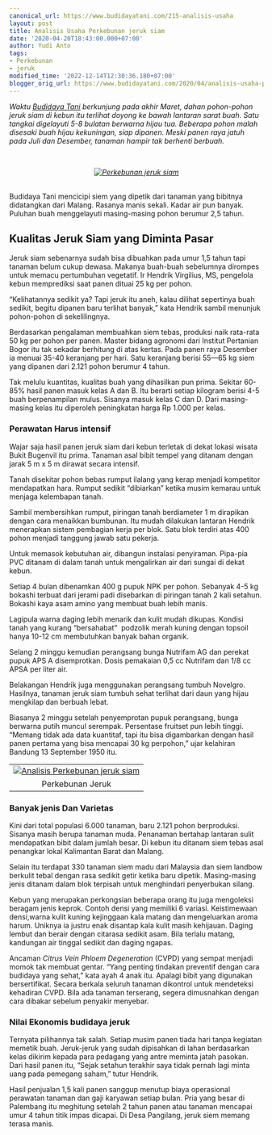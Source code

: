 ```yaml
---
canonical_url: https://www.budidayatani.com/215-analisis-usaha
layout: post
title: Analisis Usaha Perkebunan jeruk siam
date: '2020-04-20T18:43:00.000+07:00'
author: Yudi Anto
tags:
- Perkebunan
- jeruk
modified_time: '2022-12-14T12:30:36.180+07:00'
blogger_orig_url: https://www.budidayatani.com/2020/04/analisis-usaha-perkebunan-jeruk-siam.html
---
```


<p><i>Waktu <a href="https://www.budidayatani.com/">Budidaya Tani</a> berkunjung pada akhir Maret, dahan pohon-pohon jeruk siam di kebun itu terlihat doyong ke bawah lantaran sarat buah. Satu tangkai digelayuti 5-8 bulatan berwarna hijau tua. Beberapa pohon malah disesaki buah hijau kekuningan, siap dipanen. Meski panen raya jatuh pada Juli dan Desember, tanaman hampir tak berhenti berbuah.</i></p><p><i>&nbsp;</i></p><div style="clear: both; text-align: center;"><i><a href="https://blogger.googleusercontent.com/img/b/R29vZ2xl/AVvXsEieQk6x-EARIs_hVljh4GF9546ggLJ1uxOaSlucFD2ew6wbfc3_xAKC7w0BpE3BV8jFO-OjjR6-OES5uBMd353ymUZ3PGHYm5ihe4K6nxOkU3P55rWgEnX6sgC9N4ibN4yNlXlL3ZHge6Vq/s499/siam_1280x764-768x458.jpg" style="margin-left: 1em; margin-right: 1em;"><img alt="Perkebunan jeruk siam" border="0" data-original-height="298" data-original-width="499" src="https://blogger.googleusercontent.com/img/b/R29vZ2xl/AVvXsEieQk6x-EARIs_hVljh4GF9546ggLJ1uxOaSlucFD2ew6wbfc3_xAKC7w0BpE3BV8jFO-OjjR6-OES5uBMd353ymUZ3PGHYm5ihe4K6nxOkU3P55rWgEnX6sgC9N4ibN4yNlXlL3ZHge6Vq/s16000/siam_1280x764-768x458.jpg" title="jeruk siam" /></a></i></div><i><br /></i><p></p><p>Budidaya Tani mencicipi siem yang dipetik dari tanaman yang bibitnya didatangkan dari Malang. Rasanya manis sekali. Kadar air pun banyak. Puluhan buah menggelayuti masing-masing pohon berumur 2,5 tahun.</p><h2 style="text-align: left;">Kualitas Jeruk Siam yang Diminta Pasar<br /></h2><p>Jeruk siam sebenarnya sudah bisa dibuahkan pada umur 1,5 tahun tapi tanaman belum cukup dewasa. Makanya buah-buah sebelumnya dirompes untuk memacu pertumbuhan vegetatif. Ir Hendrik Virgilius, MS, pengelola kebun memprediksi saat panen dituai 25 kg per pohon.&nbsp;</p><p>“Kelihatannya sedikit ya? Tapi jeruk itu aneh, kalau dilihat sepertinya buah sedikit, begitu dipanen baru terlihat banyak,” kata Hendrik sambil menunjuk pohon-pohon di sekelilingnya.</p><p>Berdasarkan pengalaman membuahkan siem tebas, produksi naik rata-rata 50 kg per pohon per panen. Master bidang agronomi dari Institut Pertanian Bogor itu tak sekadar berhitung di atas kertas. Pada panen raya Desember ia menuai 35-40 keranjang per hari. Satu keranjang berisi 55—65 kg siem yang dipanen dari 2.121 pohon berumur 4 tahun.</p><p>Tak melulu kuantitas, kualitas buah yang dihasilkan pun prima. Sekitar 60-85% hasil panen masuk kelas A dan B. Itu berarti setiap kilogram berisi 4-5 buah berpenampilan mulus. Sisanya masuk kelas C dan D. Dari masing-masing kelas itu diperoleh peningkatan harga Rp 1.000 per kelas.</p><p></p><h3>Perawatan Harus intensif</h3><p>Wajar saja hasil panen jeruk siam dari kebun terletak di dekat lokasi wisata Bukit Bugenvil itu prima. Tanaman asal bibit tempel yang ditanam dengan jarak 5 m x 5 m dirawat secara intensif.&nbsp;</p><p>Tanah disekitar pohon bebas rumput ilalang yang kerap menjadi kompetitor mendapatkan hara. Rumput sedikit “dibiarkan” ketika musim kemarau untuk menjaga kelembapan tanah.</p><p>Sambil membersihkan rumput, piringan tanah berdiameter 1 m dirapikan dengan cara menaikkan bumbunan. Itu mudah dilakukan lantaran Hendrik menerapkan sistem pembagian kerja per blok. Satu blok terdiri atas 400 pohon menjadi tanggung jawab satu pekerja.&nbsp;</p><p>Untuk memasok kebutuhan air, dibangun instalasi penyiraman. Pipa-pia PVC ditanam di dalam tanah untuk mengalirkan air dari sungai di dekat kebun.</p><p>Setiap 4 bulan dibenamkan 400 g pupuk NPK per pohon. Sebanyak 4-5 kg bokashi terbuat dari jerami padi disebarkan di piringan tanah 2 kali setahun. Bokashi kaya asam amino yang membuat buah lebih manis.&nbsp;</p><p>Lagipula warna daging lebih menarik dan kulit mudah dikupas. Kondisi tanah yang kurang “bersahabat”&nbsp; podzolik merah kuning dengan topsoil hanya 10-12 cm membutuhkan banyak bahan organik.</p><p>Selang 2 minggu kemudian perangsang bunga Nutrifam AG dan perekat pupuk APS A disemprotkan. Dosis pemakaian 0,5 cc Nutrifam dan 1/8 cc APSA per liter air.&nbsp;</p><p>Belakangan Hendrik juga menggunakan perangsang tumbuh Novelgro. Hasilnya, tanaman jeruk siam tumbuh sehat terlihat dari daun yang hijau mengkilap dan berbuah lebat.</p><p>Biasanya 2 minggu setelah penyemprotan pupuk perangsang, bunga berwarna putih muncul serempak. Persentase fruitset pun lebih tinggi. “Memang tidak ada data kuantitaf, tapi itu bisa digambarkan dengan hasil panen pertama yang bisa mencapai 30 kg perpohon,” ujar kelahiran Bandung 13 September 1950 itu.</p><p></p><table align="center" cellpadding="0" cellspacing="0" style="margin-left: auto; margin-right: auto;"><tbody><tr><td style="text-align: center;"><a href="https://blogger.googleusercontent.com/img/b/R29vZ2xl/AVvXsEgVMraOU1-EmIuSsrCZLCZH-fKryANt-iKsBmYkqcqoYA2WUgICa9T0iYag0bvkF-Fg1m8QtC2c4T1d3u939YMKQ4LnPyNThyphenhyphenJ0TS3iYsi72Iq5OPlcgcVkEuWvqWRueMiDSoa5Q6uWCWwO/s448/jeruk_1280x687.jpg" style="margin-left: auto; margin-right: auto;"><img alt="Analisis Perkebunan jeruk siam" border="0" data-original-height="240" data-original-width="448" src="https://blogger.googleusercontent.com/img/b/R29vZ2xl/AVvXsEgVMraOU1-EmIuSsrCZLCZH-fKryANt-iKsBmYkqcqoYA2WUgICa9T0iYag0bvkF-Fg1m8QtC2c4T1d3u939YMKQ4LnPyNThyphenhyphenJ0TS3iYsi72Iq5OPlcgcVkEuWvqWRueMiDSoa5Q6uWCWwO/s16000/jeruk_1280x687.jpg" title="Usaha Perkebunan jeruk siam" /></a></td></tr><tr><td style="text-align: center;">Perkebunan Jeruk<br /></td></tr></tbody></table><p></p><h3>Banyak jenis Dan Varietas<br /></h3><p>Kini dari total populasi 6.000 tanaman, baru 2.121 pohon berproduksi. Sisanya masih berupa tanaman muda. Penanaman bertahap lantaran sulit mendapatkan bibit dalam jumlah besar. Di kebun itu ditanam siem tebas asal penangkar lokal Kalimantan Barat dan Malang.&nbsp;</p><p>Selain itu terdapat 330 tanaman siem madu dari Malaysia dan siem landbow berkulit tebal dengan rasa sedikit getir ketika baru dipetik. Masing-masing jenis ditanam dalam blok terpisah untuk menghindari penyerbukan silang.</p><p>Kebun yang merupakan perkongsian beberapa orang itu juga mengoleksi beragam jenis keprok. Contoh densi yang memiliki 6 variasi. Keistimewaan densi,warna kulit kuning kejinggaan kala matang dan mengeluarkan aroma harum. Uniknya ia justru enak disantap kala kulit masih kehijauan. Daging lembut dan berair dengan citarasa sedikit asam. Bila terlalu matang, kandungan air tinggal sedikit dan daging ngapas.</p><p>Ancaman <i>Citrus Vein Phloem Degeneration</i> (CVPD) yang sempat menjadi momok tak membuat gentar. “Yang penting tindakan preventif dengan cara budidaya yang sehat,” kata ayah 4 anak itu. Apalagi bibit yang digunakan bersertifikat. Secara berkala seluruh tanaman dikontrol untuk mendeteksi kehadiran CVPD. Bila ada tanaman terserang, segera dimusnahkan dengan cara dibakar sebelum penyakir menyebar.</p><h3>Nilai Ekonomis budidaya jeruk</h3><p>Ternyata pilihannya tak salah. Setiap musim panen tiada hari tanpa kegiatan memetik buah. Jeruk-jeruk yang sudah dipisahkan di lahan berdasarkan kelas dikirim kepada para pedagang yang antre meminta jatah pasokan. Dari hasil panen itu, “Sejak setahun terakhir saya tidak pernah lagi minta uang pada pemegang saham,” tutur Hendrik.</p><p>Hasil penjualan 1,5 kali panen sanggup menutup biaya operasional perawatan tanaman dan gaji karyawan setiap bulan. Pria yang besar di Palembang itu meghitung setelah 2 tahun panen atau tanaman mencapai umur 4 tahun titik impas dicapai. Di Desa Pangilang, jeruk siem memang terasa manis.</p>